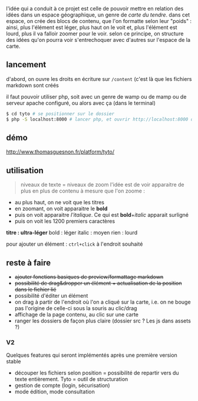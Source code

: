 l'idée qui a conduit à ce projet est celle de pouvoir mettre en relation des idées dans un espace géographique, un genre de _carte du tendre_. dans cet espace, on crée des blocs de contenu, que l'on formatte selon leur "poids" : ainsi, plus l'élément est léger, plus haut on le voit et, plus l'élément est lourd, plus il va falloir zoomer pour le voir.
selon ce principe, on structure des idées qu'on pourra voir s'entrechoquer avec d'autres sur l'espace de la carte.

## lancement ##
d'abord, on ouvre les droits en écriture sur `/content` (c'est là que les fichiers markdown sont créés

il faut pouvoir utiliser php, soit avec un genre de wamp ou de mamp ou de serveur apache configuré, ou alors avec ça (dans le terminal)

``` bash
$ cd tyto # se positionner sur le dossier
$ php -S localhost:8000 # lancer php, et ouvrir http://localhost:8000 dans le navigateur
```

## démo ##

http://www.thomasguesnon.fr/platform/tyto/

## utilisation ##

> niveaux de texte = niveaux de zoom
l'idée est de voir apparaitre de plus en plus de contenu à mesure que l'on zoome :
- au plus haut, on ne voit que les titres
- en zoomant, on voit apparaitre le **bold**
- puis on voit apparaitre *l'italique*. Ce qui est **bold**+*italic* apparait surligné
- puis on voit les 1200 premiers caractères

**titre : ultra-léger**
bold : léger
italic : moyen
rien : lourd

pour ajouter un élément : `ctrl+click` à l'endroit souhaité

## reste à faire ##
- ~~ajouter fonctions basiques de preview/formattage markdown~~
- ~~possibilité de drag&dropper un élément + actualisation de la position dans le fichier lié~~
- possibilité d'éditer un élément
- on drag à partir de l'endroit où l'on a cliqué sur la carte, i.e. on ne bouge pas l'origine de celle-ci sous la souris au clic/drag 
- affichage de la page contenu, au clic sur une carte
- ranger les dossiers de façon plus claire (dossier src ? Les js dans assets ?)

### V2 ###
Quelques features qui seront implémentés après une première version stable
- découper les fichiers selon position = possibilité de repartir vers du texte entièrement. Tyto = outil de structuration
- gestion de compte (login, sécurisation)
- mode édition, mode consultation
